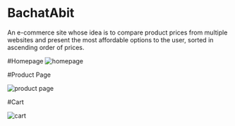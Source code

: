 # BachatAbit
An e-commerce site whose idea is to compare product prices from multiple websites and present the most affordable options to the user, sorted in ascending order of prices.

#Homepage
![homepage](https://github.com/anagha-chaudhari/BachatAbit-E-commerce-Price-Comparison-Website/assets/143149376/8edcdfe6-38ae-423b-b06a-5415cb057928)

#Product Page

![product page](https://github.com/anagha-chaudhari/BachatAbit-E-commerce-Price-Comparison-Website/assets/143149376/bffd40d3-c078-4a06-9e3b-0cd87aa0958c)

#Cart


![cart](https://github.com/anagha-chaudhari/BachatAbit-E-commerce-Price-Comparison-Website/assets/143149376/2e6e9d8c-4f2a-4c9b-a0a2-eaa1c6e49b99)

